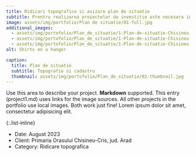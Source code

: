 ```yaml
---
title: Ridicari topografice si avizare plan de situatie
subtitle: Prentru realizarea proiectelor de investitie este necesara identificarea zonei impreuna cu toate caracteristicile particulare. Pentru acest lucru, este necesar realizarea unui plan de situatie, in functie de dimensiunile proiectului si dimnesiunea zonei de studiu.
image: assets/img/portfolio/Plan de situatie/01-full.jpg
additional_images:
  - assets/img/portofolio/Plan_de_situatie/1-Plan-de-situatie-Chisineu-Cris2.jpg
  - assets/img/portofolio/Plan_de_situatie/1-Plan-de-situatie-Chisineu-Cris1.jpg
  - assets/img/portofolio/Plan_de_situatie/1-Plan-de-situatie-Chisineu-Cris3.jpg
alt: Shirts on a hanger

caption:
  title: Plan de situatie
  subtitle: Topografie si cadastru
  thumbnail: assets/img/portofolio/Plan_de_situatie/02-thumbnail.jpg
---
```

Use this area to describe your project. **Markdown** supported. This entry (project1.md) uses links for the image sources. All other projects in the portfolio use local images. Both work just fine! Lorem ipsum dolor sit amet, consectetur adipisicing elit. 

{:.list-inline}
- Date: August 2023
- Client: Primaria Orasului Chisineu-Cris, jud. Arad
- Category: Ridicare topografica

